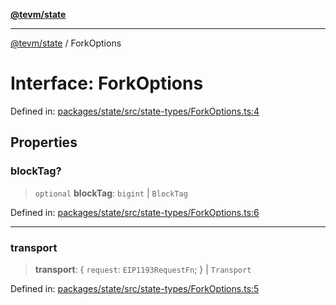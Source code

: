 [**@tevm/state**](../README.md)

***

[@tevm/state](../globals.md) / ForkOptions

# Interface: ForkOptions

Defined in: [packages/state/src/state-types/ForkOptions.ts:4](https://github.com/evmts/tevm-monorepo/blob/main/packages/state/src/state-types/ForkOptions.ts#L4)

## Properties

### blockTag?

> `optional` **blockTag**: `bigint` \| `BlockTag`

Defined in: [packages/state/src/state-types/ForkOptions.ts:6](https://github.com/evmts/tevm-monorepo/blob/main/packages/state/src/state-types/ForkOptions.ts#L6)

***

### transport

> **transport**: \{ `request`: `EIP1193RequestFn`; \} \| `Transport`

Defined in: [packages/state/src/state-types/ForkOptions.ts:5](https://github.com/evmts/tevm-monorepo/blob/main/packages/state/src/state-types/ForkOptions.ts#L5)
